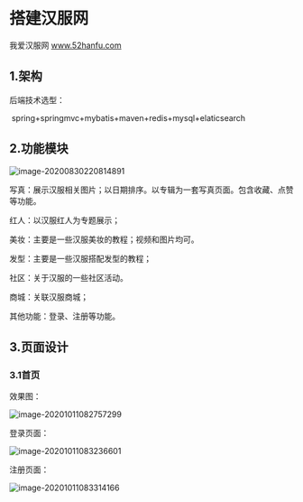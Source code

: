 #  搭建汉服网

我爱汉服网   www.52hanfu.com

## 1.架构

后端技术选型：

​	spring+springmvc+mybatis+maven+redis+mysql+elaticsearch

## 2.功能模块

![image-20200830220814891](C:\Users\sj\AppData\Roaming\Typora\typora-user-images\image-20200830220814891.png)

写真：展示汉服相关图片；以日期排序。以专辑为一套写真页面。包含收藏、点赞等功能。

红人：以汉服红人为专题展示；

美妆：主要是一些汉服美妆的教程；视频和图片均可。

发型：主要是一些汉服搭配发型的教程；

社区：关于汉服的一些社区活动。

商城：关联汉服商城；

其他功能：登录、注册等功能。



## 3.页面设计

### 3.1首页

效果图：

![image-20201011082757299](C:\Users\sj\AppData\Roaming\Typora\typora-user-images\image-20201011082757299.png)

登录页面：

![image-20201011083236601](C:\Users\sj\AppData\Roaming\Typora\typora-user-images\image-20201011083236601.png)

注册页面：

![image-20201011083314166](C:\Users\sj\AppData\Roaming\Typora\typora-user-images\image-20201011083314166.png)

